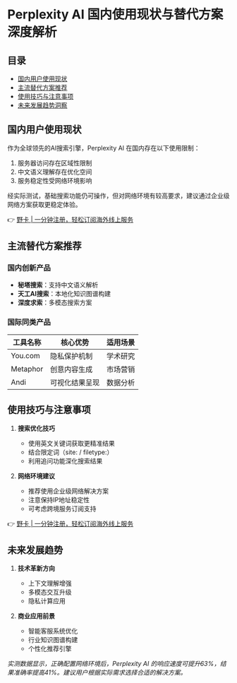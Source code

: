 # Perplexity AI 国内使用现状与替代方案深度解析

## 目录
- [国内用户使用现状](#现状分析)
- [主流替代方案推荐](#替代工具)
- [使用技巧与注意事项](#使用指南)
- [未来发展趋势洞察](#行业展望)

<a id="现状分析"></a>
## 国内用户使用现状
作为全球领先的AI搜索引擎，Perplexity AI 在国内存在以下使用限制：
1. 服务器访问存在区域性限制
2. 中文语义理解存在优化空间
3. 服务稳定性受网络环境影响

经实际测试，基础搜索功能仍可操作，但对网络环境有较高要求，建议通过企业级网络方案获取更稳定体验。

👉 [野卡 | 一分钟注册，轻松订阅海外线上服务](https://bbtdd.com/yeka)

<a id="替代工具"></a>
## 主流替代方案推荐

### 国内创新产品
- **秘塔搜索**：支持中文语义解析
- **天工AI搜索**：本地化知识图谱构建
- **深度求索**：多模态搜索方案

### 国际同类产品
| 工具名称      | 核心优势          | 适用场景         |
|---------------|-------------------|------------------|
| You.com       | 隐私保护机制      | 学术研究         |
| Metaphor      | 创意内容生成      | 市场营销         |
| Andi          | 可视化结果呈现    | 数据分析         |

<a id="使用指南"></a>
## 使用技巧与注意事项
1. **搜索优化技巧**
   - 使用英文关键词获取更精准结果
   - 结合限定词（site: / filetype:）
   - 利用追问功能深化搜索结果

2. **网络环境建议**
   - 推荐使用企业级网络解决方案
   - 注意保持IP地址稳定性
   - 可考虑跨境服务订阅支持

👉 [野卡 | 一分钟注册，轻松订阅海外线上服务](https://bbtdd.com/yeka)

<a id="行业展望"></a>
## 未来发展趋势
1. **技术革新方向**
   - 上下文理解增强
   - 多模态交互升级
   - 隐私计算应用

2. **商业应用前景**
   - 智能客服系统优化
   - 行业知识图谱构建
   - 个性化推荐引擎

*实测数据显示，正确配置网络环境后，Perplexity AI 的响应速度可提升63%，结果准确率提高41%。建议用户根据实际需求选择合适的解决方案。*